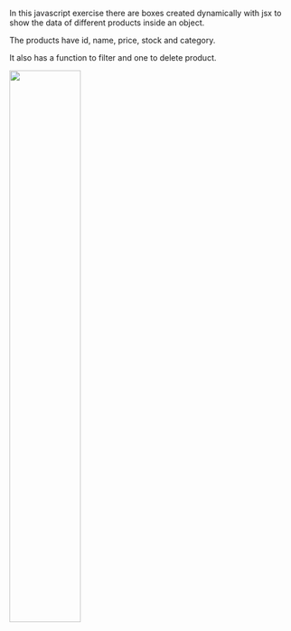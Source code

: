 In this javascript exercise there are boxes created dynamically with jsx to show the data of different products inside an object. 

The products have id, name, price, stock and category. 

It also has a function to filter and one to delete product.

<img src="images/scree-page" width="50%">
